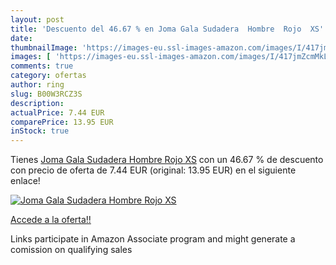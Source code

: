 ```yaml
---
layout: post
title: 'Descuento del 46.67 % en Joma Gala Sudadera  Hombre  Rojo  XS'
date: 
thumbnailImage: 'https://images-eu.ssl-images-amazon.com/images/I/417jmZcmMkL._SL200_.jpg'
images: [ 'https://images-eu.ssl-images-amazon.com/images/I/417jmZcmMkL._SL200_.jpg' ]
comments: true
category: ofertas
author: ring
slug: B00W3RCZ3S
description:
actualPrice: 7.44 EUR
comparePrice: 13.95 EUR
inStock: true
---
```


Tienes [Joma Gala Sudadera  Hombre  Rojo  XS](https://www.amazon.es/dp/B00W3RCZ3S/?tag=tolees-21) con un 46.67 % de descuento con precio de oferta de 7.44 EUR (original: 13.95 EUR) en el siguiente enlace!

[![Joma Gala Sudadera  Hombre  Rojo  XS](https://images-eu.ssl-images-amazon.com/images/I/417jmZcmMkL._SL200_.jpg)](https://www.amazon.es/dp/B00W3RCZ3S/?tag=tolees-21)

[Accede a la oferta!!](https://www.amazon.es/dp/B00W3RCZ3S/?tag=tolees-21)

Links participate in Amazon Associate program and might generate a comission on qualifying sales


